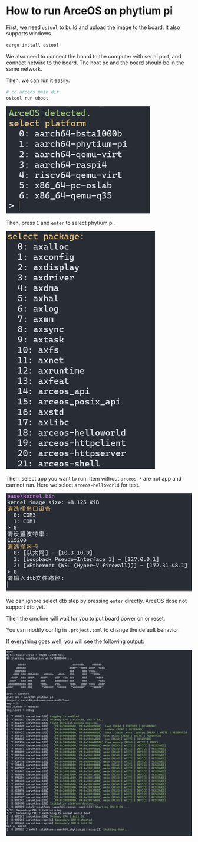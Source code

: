 # How to run ArceOS on phytium pi

First, we need `ostool` to build and upload the image to the board. It also supports windows.

```bash
cargo install ostool
```

We also need to connect the board to the computer with serial port, and connect netwire to the board. The host pc and the board should be in the same network.

Then, we can run it easily.

```bash
# cd arceos main dir.
ostool run uboot
```

![select](./figures/phytium_select_platform.png)

Then, press `1` and `enter` to select phytium pi.

![select](./figures/phytium_select_app.png)

Then, select app you want to run. Item without `arceos-*` are not app and can not run. Here we select `arceos-helloworld` for test.

![select](./figures/phytium_select_dtb.png)

We can ignore select dtb step by pressing `enter` directly. ArceOS dose not support dtb yet.

Then the cmdline will wait for you to put board power on or reset.

You can modify config in `.project.toml` to change the default behavior.

If everything goes well, you will see the following output:

![output](./figures/phytium_ok.png)
